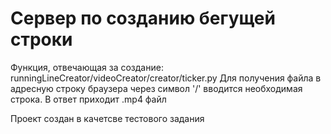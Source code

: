 <h1>Сервер по созданию бегущей строки</h1>

Функция, отвечающая за создание: runningLineCreator/videoCreator/creator/ticker.py
Для получения файла в адресную строку браузера через символ '/' вводится необходимая строка. В ответ приходит .mp4 файл

Проект создан в качетсве тестового задания
